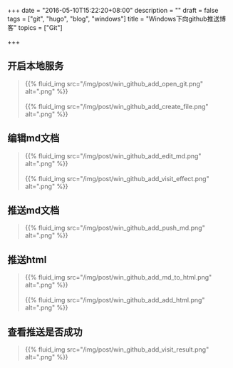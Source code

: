 +++
date = "2016-05-10T15:22:20+08:00"
description = ""
draft = false
tags = ["git", "hugo", "blog", "windows"]
title = "Windows下向github推送博客"
topics = ["Git"]

+++

## 开启本地服务
> {{% fluid_img src="/img/post/win_github_add_open_git.png" alt=".png" %}}
<br /><br />
{{% fluid_img src="/img/post/win_github_add_create_file.png" alt=".png" %}}

## 编辑md文档
> {{% fluid_img src="/img/post/win_github_add_edit_md.png" alt=".png" %}}
<br /><br />
{{% fluid_img src="/img/post/win_github_add_visit_effect.png" alt=".png" %}}

## 推送md文档
> {{% fluid_img src="/img/post/win_github_add_push_md.png" alt=".png" %}}

## 推送html
> {{% fluid_img src="/img/post/win_github_add_md_to_html.png" alt=".png" %}}
<br /><br />
{{% fluid_img src="/img/post/win_github_add_add_html.png" alt=".png" %}}

## 查看推送是否成功
> {{% fluid_img src="/img/post/win_github_add_visit_result.png" alt=".png" %}}